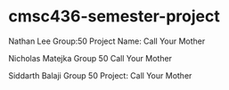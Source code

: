 # cmsc436-semester-project

Nathan Lee Group:50 Project Name: Call Your Mother

Nicholas Matejka  Group 50  Call Your Mother

Siddarth Balaji Group 50 Project: Call Your Mother
